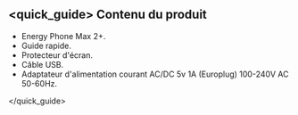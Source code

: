 ## <quick_guide> Contenu du produit

* Energy Phone Max 2+.
* Guide rapide.
* Protecteur d'écran.
* Câble USB.
* Adaptateur d'alimentation courant AC/DC 5v 1A (Europlug) 100-240V AC 50-60Hz.

</quick_guide>
